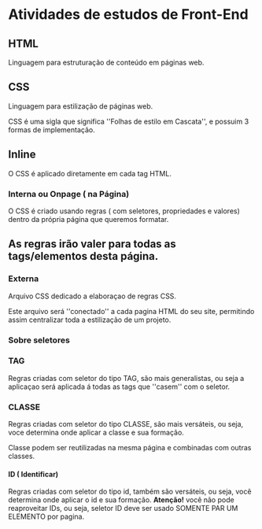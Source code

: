 # Atividades de estudos de Front-End


## HTML 

Linguagem para estruturação de conteúdo em páginas web.

## CSS

Linguagem para estilização de páginas web.

CSS é uma sigla que significa ''Folhas de estilo em Cascata'', e possuim 3 formas de implementação.

## Inline

O CSS é aplicado diretamente em cada tag HTML.

### Interna ou Onpage ( na Página)

O CSS é criado usando regras ( com seletores, propriedades e valores) dentro da própria página que queremos formatar. 

As regras irão valer para todas as tags/elementos desta página. 
---

### Externa


Arquivo CSS dedicado a elaboraçao de regras CSS.

Este arquivo será ''conectado'' a cada pagina HTML do seu site, permitindo assim centralizar toda a estilização de um projeto. 




### Sobre seletores

### TAG 

Regras criadas com seletor do tipo TAG, são mais generalistas, ou seja a aplicaçao será aplicada á todas as tags que ''casem'' com o seletor.

### CLASSE 

Regras criadas com seletor do tipo CLASSE, são mais versáteis, ou seja, voce determina onde aplicar a classe e sua formação.


Classe podem ser reutilizadas na mesma página e combinadas com  outras classes. 


#### ID ( Identificar)

Regras criadas com seletor do tipo id, também são versáteis, ou seja, você determina onde aplicar o id e sua formação. **Atenção!** você não pode reaproveitar IDs, ou seja, seletor ID deve ser usado SOMENTE PAR UM ELEMENTO por pagina. 


